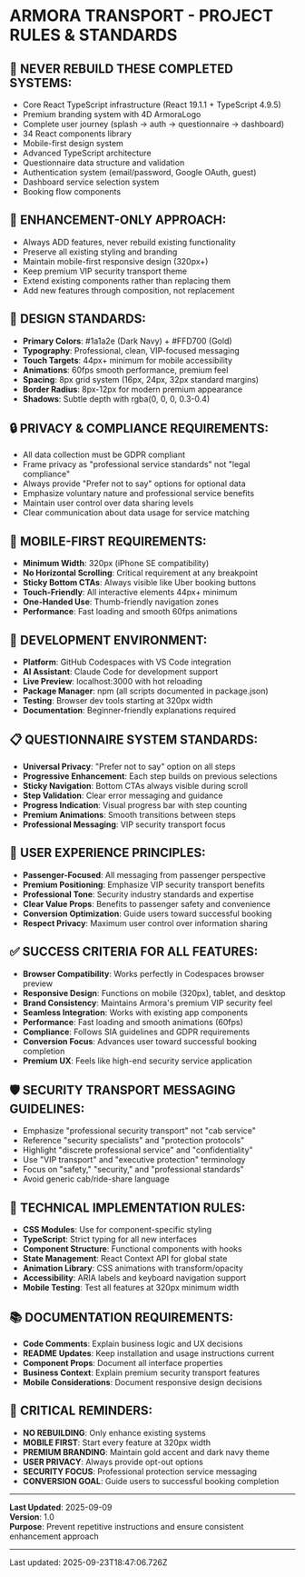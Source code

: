 # ARMORA TRANSPORT - PROJECT RULES & STANDARDS

## 🚫 NEVER REBUILD THESE COMPLETED SYSTEMS:
- Core React TypeScript infrastructure (React 19.1.1 + TypeScript 4.9.5)
- Premium branding system with 4D ArmoraLogo
- Complete user journey (splash → auth → questionnaire → dashboard)
- 34 React components library
- Mobile-first design system
- Advanced TypeScript architecture
- Questionnaire data structure and validation
- Authentication system (email/password, Google OAuth, guest)
- Dashboard service selection system
- Booking flow components

## 🎯 ENHANCEMENT-ONLY APPROACH:
- Always ADD features, never rebuild existing functionality
- Preserve all existing styling and branding
- Maintain mobile-first responsive design (320px+)
- Keep premium VIP security transport theme
- Extend existing components rather than replacing them
- Add new features through composition, not replacement

## 🎨 DESIGN STANDARDS:
- **Primary Colors**: #1a1a2e (Dark Navy) + #FFD700 (Gold)
- **Typography**: Professional, clean, VIP-focused messaging
- **Touch Targets**: 44px+ minimum for mobile accessibility
- **Animations**: 60fps smooth performance, premium feel
- **Spacing**: 8px grid system (16px, 24px, 32px standard margins)
- **Border Radius**: 8px-12px for modern premium appearance
- **Shadows**: Subtle depth with rgba(0, 0, 0, 0.3-0.4)

## 🔒 PRIVACY & COMPLIANCE REQUIREMENTS:
- All data collection must be GDPR compliant
- Frame privacy as "professional service standards" not "legal compliance"
- Always provide "Prefer not to say" options for optional data
- Emphasize voluntary nature and professional service benefits
- Maintain user control over data sharing levels
- Clear communication about data usage for service matching

## 📱 MOBILE-FIRST REQUIREMENTS:
- **Minimum Width**: 320px (iPhone SE compatibility)
- **No Horizontal Scrolling**: Critical requirement at any breakpoint
- **Sticky Bottom CTAs**: Always visible like Uber booking buttons
- **Touch-Friendly**: All interactive elements 44px+ minimum
- **One-Handed Use**: Thumb-friendly navigation zones
- **Performance**: Fast loading and smooth 60fps animations

## 🚀 DEVELOPMENT ENVIRONMENT:
- **Platform**: GitHub Codespaces with VS Code integration
- **AI Assistant**: Claude Code for development support
- **Live Preview**: localhost:3000 with hot reloading
- **Package Manager**: npm (all scripts documented in package.json)
- **Testing**: Browser dev tools starting at 320px width
- **Documentation**: Beginner-friendly explanations required

## 📋 QUESTIONNAIRE SYSTEM STANDARDS:
- **Universal Privacy**: "Prefer not to say" option on all steps
- **Progressive Enhancement**: Each step builds on previous selections
- **Sticky Navigation**: Bottom CTAs always visible during scroll
- **Step Validation**: Clear error messaging and guidance
- **Progress Indication**: Visual progress bar with step counting
- **Premium Animations**: Smooth transitions between steps
- **Professional Messaging**: VIP security transport focus

## 🎯 USER EXPERIENCE PRINCIPLES:
- **Passenger-Focused**: All messaging from passenger perspective
- **Premium Positioning**: Emphasize VIP security transport benefits
- **Professional Tone**: Security industry standards and expertise
- **Clear Value Props**: Benefits to passenger safety and convenience
- **Conversion Optimization**: Guide users toward successful booking
- **Respect Privacy**: Maximum user control over information sharing

## ✅ SUCCESS CRITERIA FOR ALL FEATURES:
- **Browser Compatibility**: Works perfectly in Codespaces browser preview
- **Responsive Design**: Functions on mobile (320px), tablet, and desktop
- **Brand Consistency**: Maintains Armora's premium VIP security feel
- **Seamless Integration**: Works with existing app components
- **Performance**: Fast loading and smooth animations (60fps)
- **Compliance**: Follows SIA guidelines and GDPR requirements
- **Conversion Focus**: Advances user toward successful booking completion
- **Premium UX**: Feels like high-end security service application

## 🛡️ SECURITY TRANSPORT MESSAGING GUIDELINES:
- Emphasize "professional security transport" not "cab service"
- Reference "security specialists" and "protection protocols"
- Highlight "discrete professional service" and "confidentiality"
- Use "VIP transport" and "executive protection" terminology
- Focus on "safety," "security," and "professional standards"
- Avoid generic cab/ride-share language

## 🔧 TECHNICAL IMPLEMENTATION RULES:
- **CSS Modules**: Use for component-specific styling
- **TypeScript**: Strict typing for all new interfaces
- **Component Structure**: Functional components with hooks
- **State Management**: React Context API for global state
- **Animation Library**: CSS animations with transform/opacity
- **Accessibility**: ARIA labels and keyboard navigation support
- **Mobile Testing**: Test all features at 320px minimum width

## 📚 DOCUMENTATION REQUIREMENTS:
- **Code Comments**: Explain business logic and UX decisions
- **README Updates**: Keep installation and usage instructions current
- **Component Props**: Document all interface properties
- **Business Context**: Explain premium security transport features
- **Mobile Considerations**: Document responsive design decisions

## 🚨 CRITICAL REMINDERS:
- **NO REBUILDING**: Only enhance existing systems
- **MOBILE FIRST**: Start every feature at 320px width
- **PREMIUM BRANDING**: Maintain gold accent and dark navy theme
- **USER PRIVACY**: Always provide opt-out options
- **SECURITY FOCUS**: Professional protection service messaging
- **CONVERSION GOAL**: Guide users to successful booking completion

---

**Last Updated**: 2025-09-09  
**Version**: 1.0  
**Purpose**: Prevent repetitive instructions and ensure consistent enhancement approach

---

Last updated: 2025-09-23T18:47:06.726Z
